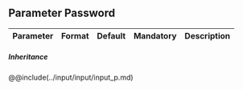 ## Parameter Password
|	Parameter			|			Format			|	Default					|	Mandatory	|	Description				| 
|		---				|			---				|	:---:					|	:---:		|		---					|


##### Inheritance
@@include(../input/input/input_p.md)